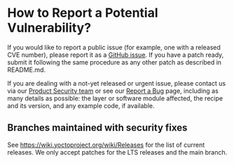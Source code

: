 How to Report a Potential Vulnerability?
========================================

If you would like to report a public issue (for example, one with a released
CVE number), please report it as a
[GitHub issue](https://github.com/quic-yocto/meta-qcom-hwe/issues/new).
If you have a patch ready, submit it following the same procedure as any other
patch as described in README.md.

If you are dealing with a not-yet released or urgent issue, please contact us
via our [Product Security team](mailto:product-security@qualcomm.com) or
see our 
[Report a Bug](https://www.qualcomm.com/company/product-security/report-a-bug)
page, including as many details as possible: the layer or software module
affected, the recipe and its version, and any example code, if available.

Branches maintained with security fixes
---------------------------------------

See https://wiki.yoctoproject.org/wiki/Releases for the list of current
releases. We only accept patches for the LTS releases and the main branch.
